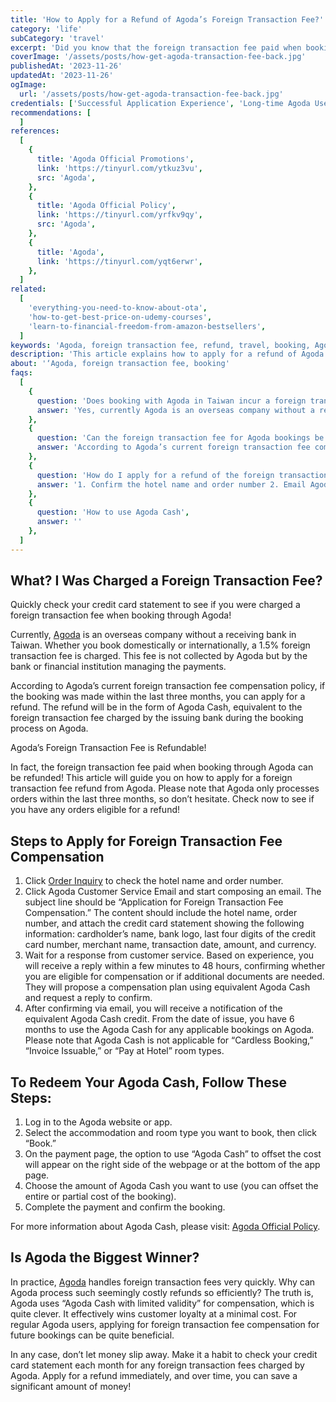 ```yaml
---
title: 'How to Apply for a Refund of Agoda’s Foreign Transaction Fee?'
category: 'life'
subCategory: 'travel'
excerpt: 'Did you know that the foreign transaction fee paid when booking through Agoda can be refunded? This article will guide you on how to apply for a refund of Agoda’s foreign transaction fee.'
coverImage: '/assets/posts/how-get-agoda-transaction-fee-back.jpg'
publishedAt: '2023-11-26'
updatedAt: '2023-11-26'
ogImage:
  url: '/assets/posts/how-get-agoda-transaction-fee-back.jpg'
credentials: ['Successful Application Experience', 'Long-time Agoda User', 'Travel Expert']
recommendations: [
  ]
references:
  [
    {
      title: 'Agoda Official Promotions',
      link: 'https://tinyurl.com/ytkuz3vu',
      src: 'Agoda',
    },
    {
      title: 'Agoda Official Policy',
      link: 'https://tinyurl.com/yrfkv9qy',
      src: 'Agoda',
    },
    {
      title: 'Agoda',
      link: 'https://tinyurl.com/yqt6erwr',
    },
  ]
related:
  [
    'everything-you-need-to-know-about-ota',
    'how-to-get-best-price-on-udemy-courses',
    'learn-to-financial-freedom-from-amazon-bestsellers',
  ]
keywords: 'Agoda, foreign transaction fee, refund, travel, booking, Agoda Cash'
description: 'This article explains how to apply for a refund of Agoda’s foreign transaction fee.'
about: '‘Agoda, foreign transaction fee, booking'
faqs:
  [
    {
      question: 'Does booking with Agoda in Taiwan incur a foreign transaction fee?',
      answer: 'Yes, currently Agoda is an overseas company without a receiving bank in Taiwan. Whether you book domestically or internationally through Agoda, a 1.5% foreign transaction fee is charged. This fee is not collected by Agoda but by the bank or financial institution managing the payments.'
    },
    {
      question: 'Can the foreign transaction fee for Agoda bookings be refunded?',
      answer: 'According to Agoda’s current foreign transaction fee compensation policy, if the booking was made within the last three months, you can apply for a refund. The refund will be in the form of A-Cash, equivalent to the foreign transaction fee charged by the issuing bank during the booking process on Agoda.'
    },
    {
      question: 'How do I apply for a refund of the foreign transaction fee for an Agoda booking?',
      answer: '1. Confirm the hotel name and order number 2. Email Agoda customer service with the subject “Application for Foreign Transaction Fee Compensation”. The email should include the hotel name, order number, and attach a credit card statement showing the following information: cardholder’s name, bank logo, last four digits of the credit card number, merchant name, transaction date, amount, and currency. 3. Wait for a response from customer service. Based on experience, you will receive a reply within a few minutes to 48 hours, confirming whether you are eligible for compensation or if additional documents are needed. They will propose a compensation plan using equivalent A-Cash and request a reply to confirm. 4. After confirming via email, you will receive a notification of the equivalent A-Cash credit. From the date of issue, you have 6 months to use the A-Cash for any applicable bookings on Agoda.'
    },
    {
      question: 'How to use Agoda Cash',
      answer: ''
    },
  ]
---
```


## What? I Was Charged a Foreign Transaction Fee?

Quickly check your credit card statement to see if you were charged a foreign transaction fee when booking through Agoda!

Currently, [Agoda](https://tinyurl.com/yqt6erwr "affiliate") is an overseas company without a receiving bank in Taiwan. Whether you book domestically or internationally, a 1.5% foreign transaction fee is charged. This fee is not collected by Agoda but by the bank or financial institution managing the payments.

According to Agoda’s current foreign transaction fee compensation policy, if the booking was made within the last three months, you can apply for a refund. The refund will be in the form of Agoda Cash, equivalent to the foreign transaction fee charged by the issuing bank during the booking process on Agoda.

Agoda’s Foreign Transaction Fee is Refundable!

In fact, the foreign transaction fee paid when booking through Agoda can be refunded! This article will guide you on how to apply for a foreign transaction fee refund from Agoda. Please note that Agoda only processes orders within the last three months, so don’t hesitate. Check now to see if you have any orders eligible for a refund!


## Steps to Apply for Foreign Transaction Fee Compensation

1. Click [Order Inquiry](https://tinyurl.com/yqm3msm6 "affiliate") to check the hotel name and order number.
2. Click Agoda Customer Service Email and start composing an email. The subject line should be “Application for Foreign Transaction Fee Compensation.” The content should include the hotel name, order number, and attach the credit card statement showing the following information: cardholder’s name, bank logo, last four digits of the credit card number, merchant name, transaction date, amount, and currency.
3. Wait for a response from customer service. Based on experience, you will receive a reply within a few minutes to 48 hours, confirming whether you are eligible for compensation or if additional documents are needed. They will propose a compensation plan using equivalent Agoda Cash and request a reply to confirm.
4. After confirming via email, you will receive a notification of the equivalent Agoda Cash credit. From the date of issue, you have 6 months to use the Agoda Cash for any applicable bookings on Agoda. Please note that Agoda Cash is not applicable for “Cardless Booking,” “Invoice Issuable,” or “Pay at Hotel” room types.

## To Redeem Your Agoda Cash, Follow These Steps:

1. Log in to the Agoda website or app.
2. Select the accommodation and room type you want to book, then click “Book.”
3. On the payment page, the option to use “Agoda Cash” to offset the cost will appear on the right side of the webpage or at the bottom of the app page.
4. Choose the amount of Agoda Cash you want to use (you can offset the entire or partial cost of the booking).
5. Complete the payment and confirm the booking.

For more information about Agoda Cash, please visit: [Agoda Official Policy](https://tinyurl.com/yrfkv9qy "affiliate").

## Is Agoda the Biggest Winner?

In practice, [Agoda](https://tinyurl.com/yqt6erwr "affiliate") handles foreign transaction fees very quickly. Why can Agoda process such seemingly costly refunds so efficiently? The truth is, Agoda uses “Agoda Cash with limited validity” for compensation, which is quite clever. It effectively wins customer loyalty at a minimal cost. For regular Agoda users, applying for foreign transaction fee compensation for future bookings can be quite beneficial.

In any case, don’t let money slip away. Make it a habit to check your credit card statement each month for any foreign transaction fees charged by Agoda. Apply for a refund immediately, and over time, you can save a significant amount of money!
